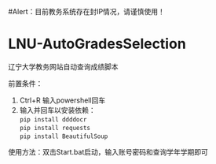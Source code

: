 #Alert：目前教务系统存在封IP情况，请谨慎使用！

# LNU-AutoGradesSelection
辽宁大学教务网站自动查询成绩脚本

前置条件：
  1. Ctrl+R 输入powershell回车
  2. 输入并回车以安装依赖：\
     `pip install ddddocr` \
     `pip install requests` \
     `pip install BeautifulSoup`

使用方法：双击Start.bat启动，输入账号密码和查询学年学期即可
